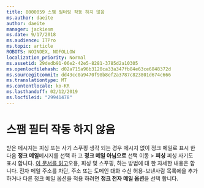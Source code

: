 ```yaml
---
title: 8000059 스팸 필터링 작동 하지 않음
ms.author: daeite
author: daeite
manager: jackiesm
ms.date: 9/17/2018
ms.audience: ITPro
ms.topic: article
ROBOTS: NOINDEX, NOFOLLOW
localization_priority: Normal
ms.assetid: 29dedb91-06e2-42e5-8281-3785d2a10305
ms.openlocfilehash: d02a715a96b3120ca33a347fb84e63ce6848372d
ms.sourcegitcommit: dd43cc0a9470f98b8ef2a3787c823801d674c666
ms.translationtype: MT
ms.contentlocale: ko-KR
ms.lasthandoff: 02/12/2019
ms.locfileid: "29941478"
---
```

# <a name="spam-filter-not-working"></a>스팸 필터 작동 하지 않음

받은 메시지는 피싱 또는 사기 스푸핑 생각 되는 경우 메시지 없이 정크 메일로 표시 한 다음 **정크 메일**메시지를 선택 하 고 **정크 메일 아님으로** 선택 이동 \> **피싱** 피싱 사기도 표시 합니다. [이 문서를 읽고](https://support.office.com/article/0d882ea5-eedc-4bed-aebc-079ffa1105a3)오용, 피싱 및 스푸핑, 하는 방법에 대 한 자세한 내용은 합니다. 전자 메일 주소를 차단, 주소 또는 도메인 대화 수신 허용-보낸사람 목록에을 추가 하거나 다른 정크 메일 옵션을 적용 하려면 **정크 전자 메일 옵션**을 선택 합니다. 
  

